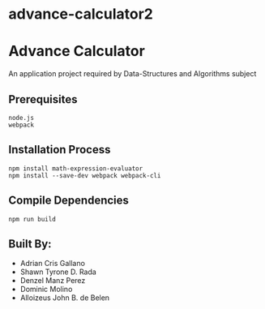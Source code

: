 # advance-calculator2


# Advance Calculator
An application project required by Data-Structures and Algorithms subject

## Prerequisites
```
node.js
webpack
```

## Installation Process
```
npm install math-expression-evaluator
npm install --save-dev webpack webpack-cli
```

## Compile Dependencies
```
npm run build
```

## Built By:

- Adrian Cris Gallano
- Shawn Tyrone D. Rada
- Denzel Manz Perez
- Dominic Molino
- Alloizeus John B. de Belen